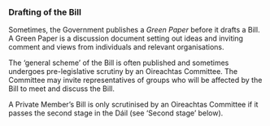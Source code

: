 ###  Drafting of the Bill

Sometimes, the Government publishes a _Green Paper_ before it drafts a Bill. A
Green Paper is a discussion document setting out ideas and inviting comment
and views from individuals and relevant organisations.

The ‘general scheme’ of the Bill is often published and sometimes undergoes
pre-legislative scrutiny by an Oireachtas Committee. The Committee may invite
representatives of groups who will be affected by the Bill to meet and discuss
the Bill.

A Private Member’s Bill is only scrutinised by an Oireachtas Committee if it
passes the second stage in the Dáil (see ‘Second stage’ below).
